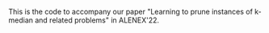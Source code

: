 This is the code to accompany our paper "Learning to prune instances of k-median and related problems" in ALENEX'22.
